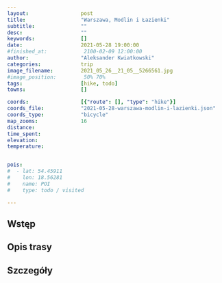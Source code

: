 ```yaml
---
layout:                 post
title:                  "Warszawa, Modlin i Łazienki"
subtitle:               ""
desc:                   ""
keywords:               []
date:                   2021-05-28 19:00:00
#finished_at:            2100-02-09 12:00:00
author:                 "Aleksander Kwiatkowski"
categories:             trip
image_filename:         2021_05_26__21_05__5266561.jpg
#image_position:         50% 70%
tags:                   [hike, todo]
towns:                  []

coords:                 [{"route": [], "type": "hike"}]
coords_file:            "2021-05-28-warszawa-modlin-i-lazienki.json"
coords_type:            "bicycle"
map_zooms:              16
distance:               
time_spent:             
elevation:              
temperature:            


pois:
#  - lat: 54.45911
#    lon: 18.56281
#    name: POI
#    type: todo / visited

---
```



## Wstęp

## Opis trasy

## Szczegóły

